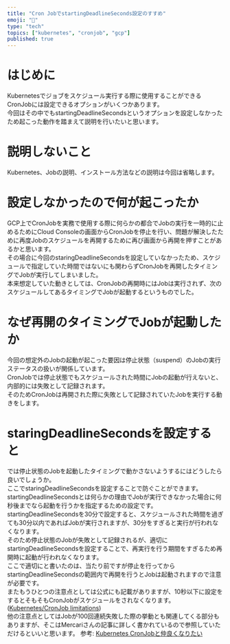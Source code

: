 ```yaml
---
title: "Cron JobでstartingDeadlineSeconds設定のすすめ"
emoji: "🦥"
type: "tech"
topics: ["kubernetes", "cronjob", "gcp"]
published: true
---
```


# はじめに
Kubernetesでジョブをスケジュール実行する際に使用することができるCronJobには設定できるオプションがいくつかあります。  
今回はその中でもstartingDeadlineSecondsというオプションを設定しなかったため起こった動作を踏まえて説明を行いたいと思います。

# 説明しないこと
Kubernetes、Jobの説明、インストール方法などの説明は今回は省略します。

# 設定しなかったので何が起こったか
GCP上でCronJobを実務で使用する際に何らかの都合でJobの実行を一時的に止めるためにCloud Consoleの画面からCronJobを停止を行い、問題が解決したために再度Jobのスケジュールを再開するために再び画面から再開を押すことがあるかと思います。  
その場合に今回のstaringDeadlineSecondsを設定していなかったため、スケジュールで指定していた時間ではないにも関わらずCronJobを再開したタイミングでJobが実行してしまいました。  
本来想定していた動きとしては、CronJobの再開時にはJobは実行されず、次のスケジュールしてあるタイミングでJobが起動するというものでした。  

# なぜ再開のタイミングでJobが起動したか
今回の想定外のJobの起動が起こった要因は停止状態（suspend）のJobの実行ステータスの扱いが関係しています。  
CronJobでは停止状態でもスケジュールされた時間にJobの起動が行えないと、内部的には失敗として記録されます。  
そのためCronJobは再開された際に失敗として記録されていたJobを実行する動きをします。

# staringDeadlineSecondsを設定すると
では停止状態のJobを起動したタイミングで動かさないようするにはどうしたら良いでしょうか。  
ここでstaringDeadlineSecondsを設定することで防ぐことができます。  
startingDeadlineSecondsとは何らかの理由でJobが実行できなかった場合に何秒後までなら起動を行うかを指定するための設定です。  
startingDeadlineSecondsを30分で設定すると、スケジュールされた時間を過ぎても30分以内であればJobが実行されますが、30分をすぎると実行が行われなくなります。  
そのため停止状態のJobが失敗として記録されるが、適切にstartingDeadlineSecondsを設定することで、再実行を行う期間をすぎるため再開時に起動が行われなくなります。  
ここで適切にと書いたのは、当たり前ですが停止を行ってからstartingDeadlineSecondsの範囲内で再開を行うとJobは起動されますので注意が必要です。  
またもうひとつの注意点としては公式にも記載がありますが、10秒以下に設定をするとそもそもCronJobがスケジュールをされなくなります。([Kubernetes/CronJob limitations](https://kubernetes.io/docs/concepts/workloads/controllers/cron-jobs/#cron-job-limitations))  
他の注意点としてはJobが100回連続失敗した際の挙動とも関連してくる部分もありますが、そこはMercariさんの記事に詳しく書かれているので参照していただけるといいと思います。  参考: [Kubernetes CronJobと仲良くなりたい](https://engineering.mercari.com/blog/entry/k8s-cronjob-20200908/)
